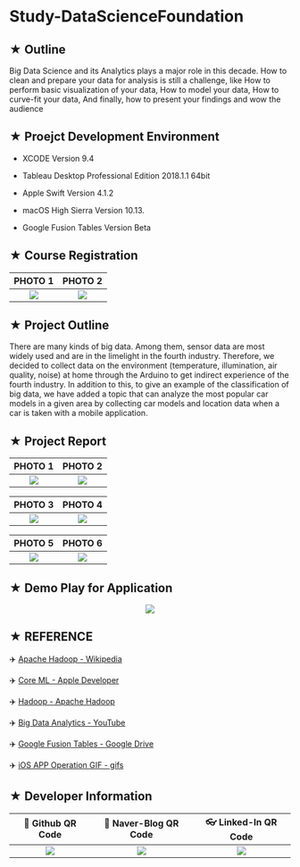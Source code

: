 # Study-DataScienceFoundation

## ★ Outline
Big Data Science and its Analytics plays a major role in this decade. How to clean and prepare your data for analysis is still a challenge, like How to perform basic visualization of your data, How to model your data, How to curve-fit your data, And finally, how to present your findings and wow the audience

## ★ Proejct Development Environment

* XCODE Version 9.4

* Tableau Desktop Professional Edition 2018.1.1 64bit

* Apple Swift Version 4.1.2

* macOS High Sierra Version 10.13.

* Google Fusion Tables Version Beta

## ★ Course Registration

|PHOTO 1|PHOTO 2|
|:-----:|:-----:|
|![](https://user-images.githubusercontent.com/20036523/43890123-d8cc3760-9c00-11e8-996a-5ca9c5150df8.jpg)|![](https://user-images.githubusercontent.com/20036523/43890124-d8f5f79e-9c00-11e8-8325-fcced06539e8.jpg)|

## ★ Project Outline
There are many kinds of big data. Among them, sensor data are most widely used and are in the
limelight in the fourth industry. Therefore, we decided to collect data on the environment
(temperature, illumination, air quality, noise) at home through the Arduino to get indirect
experience of the fourth industry. In addition to this, to give an example of the classification of
big data, we have added a topic that can analyze the most popular car models in a given area by
collecting car models and location data when a car is taken with a mobile application.

## ★ Project Report

|PHOTO 1|PHOTO 2|
|:-----:|:-----:|
|![](https://user-images.githubusercontent.com/20036523/43890133-de6f5ba2-9c00-11e8-8ac9-e2639de9c7d7.jpg)|![](https://user-images.githubusercontent.com/20036523/43890134-de9fc60c-9c00-11e8-8985-eb3e6f62135e.jpg)|

|PHOTO 3|PHOTO 4|
|:-----:|:-----:|
|![](https://user-images.githubusercontent.com/20036523/43890135-dec8d7a4-9c00-11e8-9d6c-b3f72f3dafb7.jpg)|![](https://user-images.githubusercontent.com/20036523/43890136-def2f4d0-9c00-11e8-9e8b-09df6aa83891.jpg)|

|PHOTO 5|PHOTO 6|
|:-----:|:-----:|
|![](https://user-images.githubusercontent.com/20036523/43890138-df1ad842-9c00-11e8-81bf-a5dc8d0b3f42.jpg)|![](https://user-images.githubusercontent.com/20036523/43890139-df45d51a-9c00-11e8-8696-381938845a26.jpg)|

## ★ Demo Play for Application

<p align="center">
  <img src="https://user-images.githubusercontent.com/20036523/43962784-863f6410-9cf3-11e8-939e-807a6dd0bf7e.gif">
</p>

## ★ REFERENCE

:airplane: [Apache Hadoop - Wikipedia](https://ko.wikipedia.org/wiki/%EC%95%84%ED%8C%8C%EC%B9%98_%ED%95%98%EB%91%A1)

:airplane: [Core ML - Apple Developer](https://developer.apple.com/documentation/coreml)

:airplane: [Hadoop - Apache Hadoop](http://hadoop.apache.org/)

:airplane: [Big Data Analytics - YouTube](https://www.youtube.com/playlist?list=PLd1DDyoEDVmbvNUf6m6VjKh6KUqQt2UDd)

:airplane: [Google Fusion Tables - Google Drive](https://sites.google.com/site/fusiontablestalks/stories)

:airplane: [iOS APP Operation GIF - gifs](https://gifs.com/gif/ios-voMgvX)

## ★ Developer Information

|:rocket: Github QR Code|:pencil: Naver-Blog QR Code|:eyeglasses: Linked-In QR Code|
|:---------------------:|:-------------------------:|:----------------------------:|
|![](https://user-images.githubusercontent.com/20036523/50044128-60406880-00c2-11e9-8d57-ea1cb8e6b2a7.jpg)|![](https://user-images.githubusercontent.com/20036523/50044131-60d8ff00-00c2-11e9-818c-cf5ad97dc76e.jpg)|![](https://user-images.githubusercontent.com/20036523/50044130-60d8ff00-00c2-11e9-991a-107bffa2bf57.jpg)|
